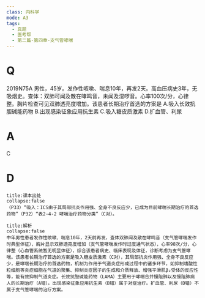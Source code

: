 ```yaml
---
class: 内科学
mode: A3
tags:
  - 真题
  - 医考帮
  - 第二篇-第四章-支气管哮喘
---
```


# Q
2019N75A 男性，45岁。发作性咳嗽、喘息10年，再发2天。高血压病史3年，无吸烟史。查体：双肺可闻及散在哮鸣音，未闻及湿啰音。心率100次/分，心律整。胸片检查可见双肺透亮度增加。该患者长期治疗首选的方案是
A.吸入长效抗胆碱能药物
B.出现感染征象应用抗生素
C.吸入糖皮质激素
D.扩血管、利尿

# A
C
# D
```ad-note
title:课本出处
collapse:false
（P33）“吸入：ICS由于其局部抗炎作用强、全身不良反应少，已成为目前哮喘长期治疗的首选药物”（P32）“表2-4-2 哮喘治疗药物分类”（C对）。
```

```ad-summary
title:解析
collapse:false
中年男性患者发作性咳嗽、喘息10年，2天前再发，查体双肺闻及散在哮鸣音（支气管哮喘发作时典型体征），胸片显示双肺透亮度增加（支气管哮喘发作时过度通气状态），心率98次/分，心律整（心血管系统暂无明显体征），综合该患者病史、临床表现及体征，诊断考虑为支气管哮喘。该患者长期治疗首选的方案是吸入糖皮质激素（C对），其局部抗炎作用强、全身不良反应少，是哮喘长期治疗的首选药物，机制为作用于气道炎症形成过程中的诸多环节，如抑制嗜酸性粒细胞等炎症细胞在气道的聚集、抑制炎症因子的生成和介质释放、增强平滑肌β₂受体的反应性等，能有效抑制气道炎症。长效抗胆碱能药物（LAMA）主要用于哮喘合并慢阻肺以及慢阻肺病人的长期治疗（A错）。出现感染征象应用抗生素（B错）属于对症治疗。扩血管、利尿（D错）不属于支气管哮喘的治疗方案。
```

